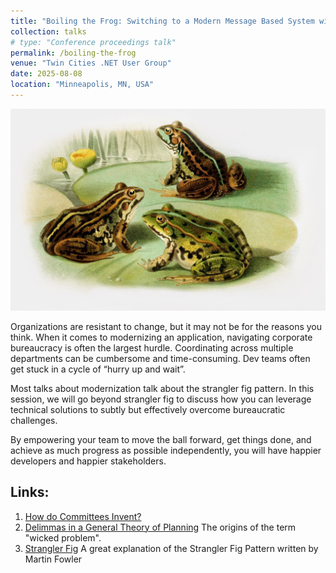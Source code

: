 ```yaml
---
title: "Boiling the Frog: Switching to a Modern Message Based System without anyone Noticing"
collection: talks
# type: "Conference proceedings talk"
permalink: /boiling-the-frog
venue: "Twin Cities .NET User Group"
date: 2025-08-08
location: "Minneapolis, MN, USA"
---
```


![Image](/images/frogs.jpg)

Organizations are resistant to change, but it may not be for the reasons you think. When it comes to modernizing an application, navigating corporate bureaucracy is often the largest hurdle. Coordinating across multiple departments can be cumbersome and time-consuming. Dev teams often get stuck in a cycle of “hurry up and wait”.

Most talks about modernization talk about the strangler fig pattern. In this session, we will go beyond strangler fig to discuss how you can leverage technical solutions to subtly but effectively overcome bureaucratic challenges.

By empowering your team to move the ball forward, get things done, and achieve as much progress as possible independently, you will have happier developers and happier stakeholders.

Links:
---

1. <i class="fa-regular fa-file-pdf"></i> [How do Committees Invent?](https://www.melconway.com/Home/pdf/committees.pdf) 
1. <i class="fa-regular fa-file-pdf"></i> [Delimmas in a General Theory of Planning](https://www.sympoetic.net/Managing_Complexity/complexity_files/1973%20Rittel%20and%20Webber%20Wicked%20Problems.pdf) The origins of the term "wicked problem".
1. [Strangler Fig](https://martinfowler.com/bliki/StranglerFigApplication.html]) A great explanation of the Strangler Fig Pattern written by Martin Fowler